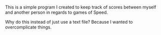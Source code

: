 This is a simple program I created to keep track of scores between myself
and another person in regards to games of Speed. 

Why do this instead of just use a text file? Because I wanted to overcomplicate things.